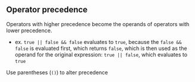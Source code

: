 
## Operator precedence
Operators with higher precedence become the operands of operators with lower precedence.
- ex. `true || false && false` evaluates to `true`, because the `false && false` is evaluated first, which returns `false`, which is then used as the operand for the original expression: `true || false`, which evaluates to `true`

Use parentheses (`()`) to alter precedence